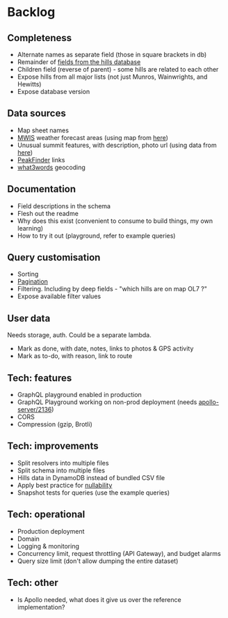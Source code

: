 # Backlog

## Completeness

- Alternate names as separate field (those in square brackets in db)
- Remainder of [fields from the hills database](fields-hills-database.md)
- Children field (reverse of parent) - some hills are related to each other
- Expose hills from all major lists (not just Munros, Wainwrights, and Hewitts)
- Expose database version

## Data sources

- Map sheet names
- [MWIS](http://www.mwis.org.uk/) weather forecast areas (using map from [here](https://www.walkhighlands.co.uk/Forum/viewtopic.php?f=1&t=85322))
- Unusual summit features, with description, photo url (using data from [here](https://www.walkhighlands.co.uk/Forum/viewtopic.php?f=1&t=91941))
- [PeakFinder](https://www.peakfinder.org) links
- [what3words](https://docs.what3words.com/api/v3/) geocoding

## Documentation

- Field descriptions in the schema
- Flesh out the readme
- Why does this exist (convenient to consume to build things, my own learning)
- How to try it out (playground, refer to example queries)

## Query customisation

- Sorting
- [Pagination](https://graphql.org/learn/pagination/)
- Filtering. Including by deep fields - "which hills are on map OL7 ?"
- Expose available filter values

## User data

Needs storage, auth. Could be a separate lambda.

- Mark as done, with date, notes, links to photos & GPS activity
- Mark as to-do, with reason, link to route

## Tech: features

- GraphQL playground enabled in production
- GraphQL Playground working on non-prod deployment (needs [apollo-server/2136](https://github.com/apollographql/apollo-server/issues/2136#issuecomment-458465128))
- CORS
- Compression (gzip, Brotli)

## Tech: improvements

- Split resolvers into multiple files
- Split schema into multiple files
- Hills data in DynamoDB instead of bundled CSV file
- Apply best practice for [nullability](https://graphql.org/learn/best-practices/#nullability)
- Snapshot tests for queries (use the example queries)

## Tech: operational

- Production deployment
- Domain
- Logging & monitoring
- Concurrency limit, request throttling (API Gateway), and budget alarms
- Query size limit (don't allow dumping the entire dataset)

## Tech: other

- Is Apollo needed, what does it give us over the reference implementation?
